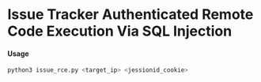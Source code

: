 # Issue Tracker Authenticated Remote Code Execution Via SQL Injection

#### Usage
```bash
python3 issue_rce.py <target_ip> <jessionid_cookie>
```
